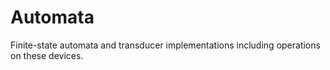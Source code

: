 # Automata

Finite-state automata and transducer implementations including operations on these devices.
